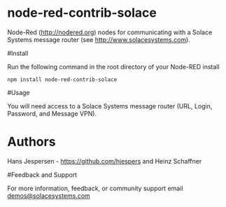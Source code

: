 node-red-contrib-solace
========================

Node-Red (http://nodered.org) nodes for communicating with a Solace Systems message router (see http://www.solacesystems.com).

#Install

Run the following command in the root directory of your Node-RED install

    npm install node-red-contrib-solace


#Usage

You will need access to a Solace Systems message router (URL, Login, Password, and Message VPN).


# Authors

Hans Jespersen -  https://github.com/hjespers and Heinz Schaffner 

#Feedback and Support

For more information, feedback, or community support email demos@solacesystems.com
